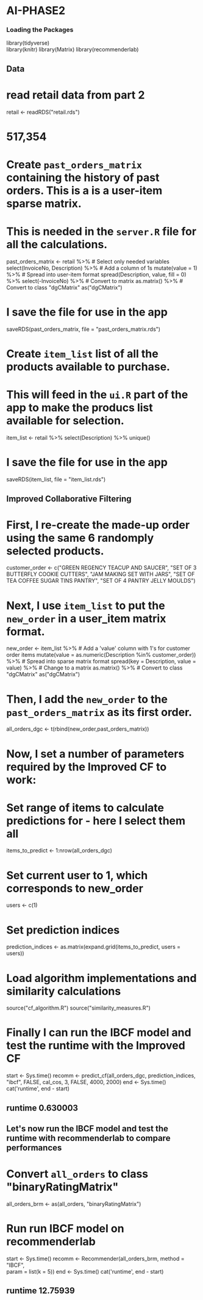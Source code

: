 # AI-PHASE2
### Loading the Packages
library(tidyverse)            
library(knitr)
library(Matrix)
library(recommenderlab)

## Data

# read retail data from part 2
retail <- readRDS("retail.rds")
# 517,354

# Create `past_orders_matrix` containing the history of past orders. This is a is a user-item sparse matrix. 
# This is needed in the `server.R` file for all the calculations. 
past_orders_matrix <- retail %>%
    # Select only needed variables
    select(InvoiceNo, Description) %>% 
    # Add a column of 1s
    mutate(value = 1) %>%
    # Spread into user-item format
    spread(Description, value, fill = 0) %>%
    select(-InvoiceNo) %>% 
    # Convert to matrix
    as.matrix() %>% 
    # Convert to class "dgCMatrix"
    as("dgCMatrix")

# I save the file for use in the app
saveRDS(past_orders_matrix, 
        file = "past_orders_matrix.rds")

# Create `item_list` list of all the products available to purchase. 
# This will feed in the `ui.R` part of the app to make the producs list available for selection.
item_list <- retail %>% 
    select(Description) %>% 
    unique()

# I save the file for use in the app
saveRDS(item_list, 
        file = "item_list.rds")


## Improved Collaborative Filtering

# First, I re-create the made-up order using the same 6 randomply selected products.
customer_order <- c("GREEN REGENCY TEACUP AND SAUCER",
                    "SET OF 3 BUTTERFLY COOKIE CUTTERS",
                    "JAM MAKING SET WITH JARS",
                    "SET OF TEA COFFEE SUGAR TINS PANTRY",
                    "SET OF 4 PANTRY JELLY MOULDS")

# Next, I use `item_list` to put the `new_order` in a user_item matrix format.
new_order <- item_list %>%
    # Add a 'value' column with 1's for customer order items
    mutate(value = as.numeric(Description %in% customer_order)) %>%
    # Spread into sparse matrix format
    spread(key = Description, value = value) %>%
    # Change to a matrix
    as.matrix() %>% 
    # Convert to class "dgCMatrix"
    as("dgCMatrix")

# Then, I add the `new_order` to the `past_orders_matrix` as its first order.
all_orders_dgc <- t(rbind(new_order,past_orders_matrix))

# Now, I set a number of parameters required by the Improved CF to work:

# Set range of items to calculate predictions for - here I select them all
items_to_predict <- 1:nrow(all_orders_dgc)
# Set current user to 1, which corresponds to new_order
users <- c(1)
# Set prediction indices
prediction_indices <- as.matrix(expand.grid(items_to_predict, users = users))


# Load algorithm implementations and similarity calculations
source("cf_algorithm.R")
source("similarity_measures.R")

# Finally I can run the IBCF model and test the runtime with the Improved CF 
start <- Sys.time()
recomm <- predict_cf(all_orders_dgc, prediction_indices,
                     "ibcf", FALSE, cal_cos, 3, FALSE, 4000, 2000)
end <- Sys.time()
cat('runtime', end - start)
## runtime 0.630003
    
## Let's now run the IBCF model and test the runtime with recommenderlab to compare performances
# Convert `all_orders` to class "binaryRatingMatrix"
all_orders_brm <- as(all_orders, "binaryRatingMatrix")

# Run run IBCF model on recommenderlab
start <- Sys.time()
recomm <- Recommender(all_orders_brm, 
method = "IBCF",  
param = list(k = 5))
end <- Sys.time()
cat('runtime', end - start)
## runtime 12.75939
